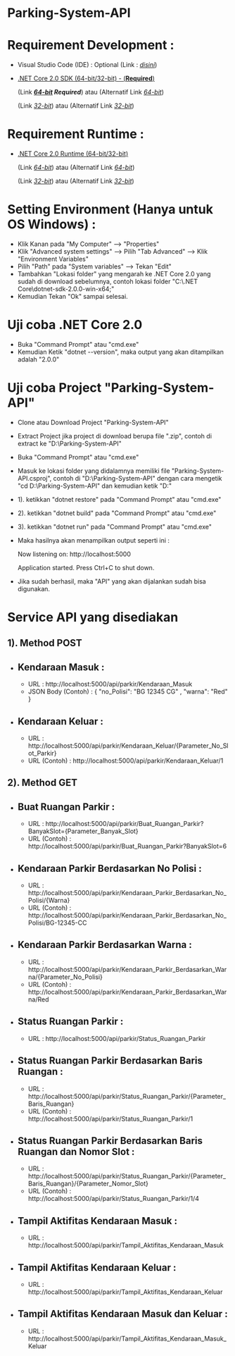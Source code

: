 # Parking-System-API

# Requirement Development :

- Visual Studio Code (IDE) : Optional
  (Link : *[disini](https://code.visualstudio.com/download)*)
  
- [.NET Core 2.0 SDK (64-bit/32-bit) - (**Required**)](https://github.com/dotnet/core/blob/master/release-notes/download-archives/2.0.0-download.md)

  (Link ***[64-bit](https://dotnet.microsoft.com/download/thank-you/dotnet-sdk-2.0.0-windows-x64-binaries) Required***) atau 
  (Alternatif Link *[64-bit](https://download.microsoft.com/download/1/B/4/1B4DE605-8378-47A5-B01B-2C79D6C55519/dotnet-sdk-2.0.0-win-x64.zip)*)
  
  (Link *[32-bit](https://dotnet.microsoft.com/download/thank-you/dotnet-sdk-2.0.0-windows-x86-binaries)*) atau 
  (Alternatif Link *[32-bit](https://download.microsoft.com/download/1/B/4/1B4DE605-8378-47A5-B01B-2C79D6C55519/dotnet-sdk-2.0.0-win-x86.zip)*)
  
# Requirement Runtime :
 
- [.NET Core 2.0 Runtime (64-bit/32-bit)](https://github.com/dotnet/core/blob/master/release-notes/download-archives/2.0.0-download.md)

  (Link *[64-bit](https://dotnet.microsoft.com/download/thank-you/dotnet-runtime-2.0.0-windows-x64-binaries)*) atau 
  (Alternatif Link *[64-bit](https://download.microsoft.com/download/5/F/0/5F0362BD-7D0A-4A9D-9BF9-022C6B15B04D/dotnet-runtime-2.0.0-win-x64.zip)*)
  
  (Link *[32-bit](https://dotnet.microsoft.com/download/thank-you/dotnet-runtime-2.0.0-windows-x86-binaries)*) atau
  (Alternatif Link *[32-bit](https://download.microsoft.com/download/5/F/0/5F0362BD-7D0A-4A9D-9BF9-022C6B15B04D/dotnet-runtime-2.0.0-win-x86.zip)*)
    
# Setting Environment (Hanya untuk OS Windows) :
 
- Klik Kanan pada "My Computer" --> "Properties"
- Klik "Advanced system settings" --> Pilih "Tab Advanced" --> Klik "Environment Variables"
- Pilih "Path" pada "System variables" --> Tekan "Edit"
- Tambahkan "Lokasi folder" yang mengarah ke .NET Core 2.0 yang sudah di download sebelumnya, contoh 
lokasi folder "C:\\.NET Core\dotnet-sdk-2.0.0-win-x64;"
- Kemudian Tekan "Ok" sampai selesai.

# Uji coba .NET Core 2.0

- Buka "Command Prompt" atau "cmd.exe"
- Kemudian Ketik "dotnet --version", maka output yang akan ditampilkan adalah "2.0.0"

# Uji coba Project "Parking-System-API"

- Clone atau Download Project "Parking-System-API"
- Extract Project jika project di download berupa file ".zip", contoh di extract ke "D:\\Parking-System-API\"
- Buka "Command Prompt" atau "cmd.exe"
- Masuk ke lokasi folder yang didalamnya memiliki file "Parking-System-API.csproj", contoh di "D:\\Parking-System-API\" dengan cara mengetik "cd D:\\Parking-System-API\" dan kemudian ketik "D:"

- 1). ketikkan "dotnet restore" pada "Command Prompt" atau "cmd.exe"
- 2). ketikkan "dotnet build" pada "Command Prompt" atau "cmd.exe"
- 3). ketikkan "dotnet run" pada "Command Prompt" atau "cmd.exe"
- Maka hasilnya akan menampilkan output seperti ini :

  Now listening on: http://localhost:5000

  Application started. Press Ctrl+C to shut down.
  
- Jika sudah berhasil, maka "API" yang akan dijalankan sudah bisa digunakan.

# Service API yang disediakan

 1). Method POST
-
- Kendaraan Masuk : 
  -
  - URL : http://localhost:5000/api/parkir/Kendaraan_Masuk
  - JSON Body (Contoh) : 
{
	"no_Polisi": "BG 12345 CG" ,
	"warna": "Red"
}  
- Kendaraan Keluar : 
  -
  - URL : http://localhost:5000/api/parkir/Kendaraan_Keluar/{Parameter_No_Slot_Parkir}
  - URL (Contoh) : http://localhost:5000/api/parkir/Kendaraan_Keluar/1
  
 2). Method GET
-
- Buat Ruangan Parkir :
  -
  - URL : http://localhost:5000/api/parkir/Buat_Ruangan_Parkir?BanyakSlot={Parameter_Banyak_Slot}
  - URL (Contoh) : http://localhost:5000/api/parkir/Buat_Ruangan_Parkir?BanyakSlot=6
- Kendaraan Parkir Berdasarkan No Polisi :
  -
  - URL : http://localhost:5000/api/parkir/Kendaraan_Parkir_Berdasarkan_No_Polisi/{Warna}
  - URL (Contoh) : http://localhost:5000/api/parkir/Kendaraan_Parkir_Berdasarkan_No_Polisi/BG-12345-CC
- Kendaraan Parkir Berdasarkan Warna :
  -
  - URL : http://localhost:5000/api/parkir/Kendaraan_Parkir_Berdasarkan_Warna/{Parameter_No_Polisi}
  - URL (Contoh) : http://localhost:5000/api/parkir/Kendaraan_Parkir_Berdasarkan_Warna/Red
- Status Ruangan Parkir :
  -
  - URL : http://localhost:5000/api/parkir/Status_Ruangan_Parkir
- Status Ruangan Parkir Berdasarkan Baris Ruangan :
  -
  - URL : http://localhost:5000/api/parkir/Status_Ruangan_Parkir/{Parameter_Baris_Ruangan}
  - URL (Contoh) : http://localhost:5000/api/parkir/Status_Ruangan_Parkir/1
- Status Ruangan Parkir Berdasarkan Baris Ruangan dan Nomor Slot :
  -
  - URL : http://localhost:5000/api/parkir/Status_Ruangan_Parkir/{Parameter_Baris_Ruangan}/{Parameter_Nomor_Slot}
  - URL (Contoh) : http://localhost:5000/api/parkir/Status_Ruangan_Parkir/1/4
- Tampil Aktifitas Kendaraan Masuk :
  -
  - URL : http://localhost:5000/api/parkir/Tampil_Aktifitas_Kendaraan_Masuk
- Tampil Aktifitas Kendaraan Keluar :
  -
  - URL : http://localhost:5000/api/parkir/Tampil_Aktifitas_Kendaraan_Keluar
- Tampil Aktifitas Kendaraan Masuk dan Keluar :
  -
  - URL : http://localhost:5000/api/parkir/Tampil_Aktifitas_Kendaraan_Masuk_Keluar

